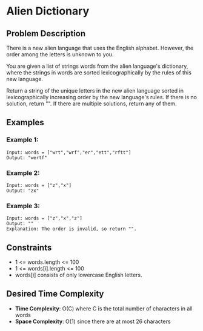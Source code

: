 # Alien Dictionary

## Problem Description

There is a new alien language that uses the English alphabet. However, the order among the letters is unknown to you.

You are given a list of strings words from the alien language's dictionary, where the strings in words are sorted lexicographically by the rules of this new language.

Return a string of the unique letters in the new alien language sorted in lexicographically increasing order by the new language's rules. If there is no solution, return "". If there are multiple solutions, return any of them.

## Examples

### Example 1:

```
Input: words = ["wrt","wrf","er","ett","rftt"]
Output: "wertf"
```

### Example 2:

```
Input: words = ["z","x"]
Output: "zx"
```

### Example 3:

```
Input: words = ["z","x","z"]
Output: ""
Explanation: The order is invalid, so return "".
```

## Constraints

- 1 <= words.length <= 100
- 1 <= words[i].length <= 100
- words[i] consists of only lowercase English letters.

## Desired Time Complexity

- **Time Complexity**: O(C) where C is the total number of characters in all words
- **Space Complexity**: O(1) since there are at most 26 characters
